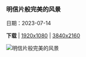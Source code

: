 ### 明信片般完美的风景

日期：2023-07-14

**下载**  |  [1920x1080](https://cn.bing.com/th?id=OHR.CastelmazzanoSunrise_ZH-CN6733875019_1920x1080.jpg)  |  [3840x2160](https://cn.bing.com/th?id=OHR.CastelmazzanoSunrise_ZH-CN6733875019_UHD.jpg)

![明信片般完美的风景](https://cn.bing.com/th?id=OHR.CastelmazzanoSunrise_ZH-CN6733875019_1920x1080.jpg "卡斯泰尔梅扎诺，意大利 (© Rudy Balasko/Shutterstock)")


